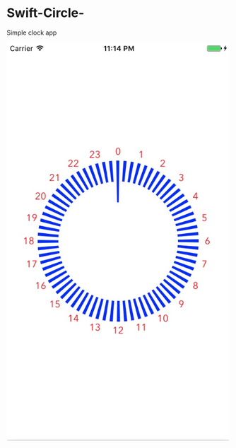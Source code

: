 # Swift-Circle-
Simple clock app


![alt tag](https://github.com/collegboi/iOS-Clock-App/blob/master/circleclock.jpg)
